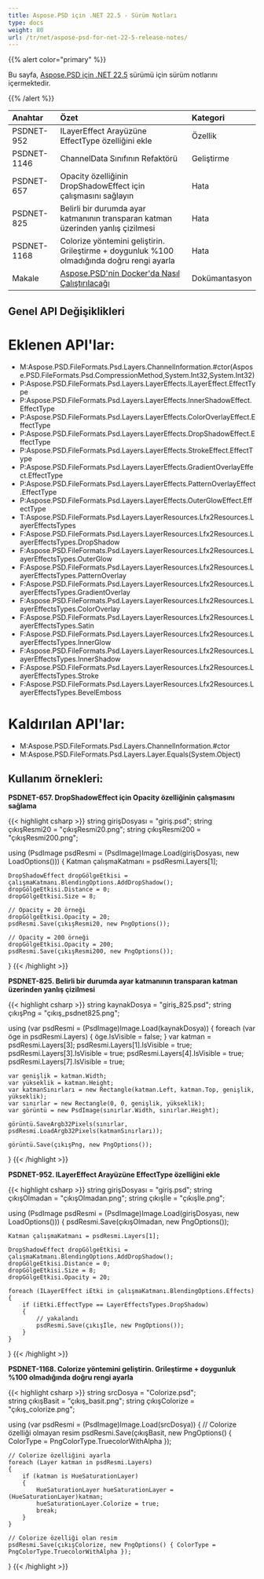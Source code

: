 ```yaml
---
title: Aspose.PSD için .NET 22.5 - Sürüm Notları
type: docs
weight: 80
url: /tr/net/aspose-psd-for-net-22-5-release-notes/
---
```


{{% alert color="primary" %}}

Bu sayfa, [Aspose.PSD için .NET 22.5](https://www.nuget.org/packages/Aspose.PSD/) sürümü için sürüm notlarını içermektedir.

{{% /alert %}}

|**Anahtar**|**Özet**|**Kategori**|
| :- | :- | :- |
|PSDNET-952|ILayerEffect Arayüzüne EffectType özelliğini ekle|Özellik|
|PSDNET-1146|ChannelData Sınıfının Refaktörü|Geliştirme|
|PSDNET-657|Opacity özelliğinin DropShadowEffect için çalışmasını sağlayın|Hata|
|PSDNET-825|Belirli bir durumda ayar katmanının transparan katman üzerinden yanlış çizilmesi|Hata|
|PSDNET-1168|Colorize yöntemini geliştirin. Grileştirme + doygunluk %100 olmadığında doğru rengi ayarla|Hata|
|Makale|[Aspose.PSD'nin Docker'da Nasıl Çalıştırılacağı](https://docs.aspose.com/psd/net/how-to-run-aspose-psd-in-docker/)|Dokümantasyon|


## **Genel API Değişiklikleri**
# **Eklenen API'lar:**
- M:Aspose.PSD.FileFormats.Psd.Layers.ChannelInformation.#ctor(Aspose.PSD.FileFormats.Psd.CompressionMethod,System.Int32,System.Int32)
- P:Aspose.PSD.FileFormats.Psd.Layers.LayerEffects.ILayerEffect.EffectType
- P:Aspose.PSD.FileFormats.Psd.Layers.LayerEffects.InnerShadowEffect.EffectType
- P:Aspose.PSD.FileFormats.Psd.Layers.LayerEffects.ColorOverlayEffect.EffectType
- P:Aspose.PSD.FileFormats.Psd.Layers.LayerEffects.DropShadowEffect.EffectType
- P:Aspose.PSD.FileFormats.Psd.Layers.LayerEffects.StrokeEffect.EffectType
- P:Aspose.PSD.FileFormats.Psd.Layers.LayerEffects.GradientOverlayEffect.EffectType
- P:Aspose.PSD.FileFormats.Psd.Layers.LayerEffects.PatternOverlayEffect.EffectType
- P:Aspose.PSD.FileFormats.Psd.Layers.LayerEffects.OuterGlowEffect.EffectType
- T:Aspose.PSD.FileFormats.Psd.Layers.LayerResources.Lfx2Resources.LayerEffectsTypes
- F:Aspose.PSD.FileFormats.Psd.Layers.LayerResources.Lfx2Resources.LayerEffectsTypes.DropShadow
- F:Aspose.PSD.FileFormats.Psd.Layers.LayerResources.Lfx2Resources.LayerEffectsTypes.OuterGlow
- F:Aspose.PSD.FileFormats.Psd.Layers.LayerResources.Lfx2Resources.LayerEffectsTypes.PatternOverlay
- F:Aspose.PSD.FileFormats.Psd.Layers.LayerResources.Lfx2Resources.LayerEffectsTypes.GradientOverlay
- F:Aspose.PSD.FileFormats.Psd.Layers.LayerResources.Lfx2Resources.LayerEffectsTypes.ColorOverlay
- F:Aspose.PSD.FileFormats.Psd.Layers.LayerResources.Lfx2Resources.LayerEffectsTypes.Satin
- F:Aspose.PSD.FileFormats.Psd.Layers.LayerResources.Lfx2Resources.LayerEffectsTypes.InnerGlow
- F:Aspose.PSD.FileFormats.Psd.Layers.LayerResources.Lfx2Resources.LayerEffectsTypes.InnerShadow
- F:Aspose.PSD.FileFormats.Psd.Layers.LayerResources.Lfx2Resources.LayerEffectsTypes.Stroke
- F:Aspose.PSD.FileFormats.Psd.Layers.LayerResources.Lfx2Resources.LayerEffectsTypes.BevelEmboss


# **Kaldırılan API'lar:**
- M:Aspose.PSD.FileFormats.Psd.Layers.ChannelInformation.#ctor
- M:Aspose.PSD.FileFormats.Psd.Layers.Layer.Equals(System.Object)


## **Kullanım örnekleri:**

**PSDNET-657. DropShadowEffect için Opacity özelliğinin çalışmasını sağlama**

{{< highlight csharp >}}
string girişDosyası = "giriş.psd";
string çıkışResmi20 = "çıkışResmi20.png";
string çıkışResmi200 = "çıkışResmi200.png";

using (PsdImage psdResmi = (PsdImage)Image.Load(girişDosyası, new LoadOptions()))
{
    Katman çalışmaKatmanı = psdResmi.Layers[1];

    DropShadowEffect dropGölgeEtkisi = çalışmaKatmanı.BlendingOptions.AddDropShadow();
    dropGölgeEtkisi.Distance = 0;
    dropGölgeEtkisi.Size = 8;

    // Opacity = 20 örneği
    dropGölgeEtkisi.Opacity = 20;
    psdResmi.Save(çıkışResmi20, new PngOptions());

    // Opacity = 200 örneği
    dropGölgeEtkisi.Opacity = 200;
    psdResmi.Save(çıkışResmi200, new PngOptions());
}
{{< /highlight >}}

**PSDNET-825. Belirli bir durumda ayar katmanının transparan katman üzerinden yanlış çizilmesi**

{{< highlight csharp >}}
string kaynakDosya = "giriş_825.psd";
string çıkışPng = "çıkış_psdnet825.png";

using (var psdResmi = (PsdImage)Image.Load(kaynakDosya))
{
    foreach (var öge in psdResmi.Layers)
    {
        öge.IsVisible = false;
    }
    var katman = psdResmi.Layers[3];
    psdResmi.Layers[1].IsVisible = true;
    psdResmi.Layers[3].IsVisible = true;
    psdResmi.Layers[4].IsVisible = true;
    psdResmi.Layers[7].IsVisible = true;

    var genişlik = katman.Width;
    var yükseklik = katman.Height;
    var katmanSınırları = new Rectangle(katman.Left, katman.Top, genişlik, yükseklik);
    var sınırlar = new Rectangle(0, 0, genişlik, yükseklik);
    var görüntü = new PsdImage(sınırlar.Width, sınırlar.Height);

    görüntü.SaveArgb32Pixels(sınırlar, psdResmi.LoadArgb32Pixels(katmanSınırları));

    görüntü.Save(çıkışPng, new PngOptions());
}
{{< /highlight >}}

**PSDNET-952. ILayerEffect Arayüzüne EffectType özelliğini ekle**

{{< highlight csharp >}}
string girişDosyası = "giriş.psd";
string çıkışOlmadan = "çıkışOlmadan.png";
string çıkışİle = "çıkışİle.png";

using (PsdImage psdResmi = (PsdImage)Image.Load(girişDosyası, new LoadOptions()))
{
    psdResmi.Save(çıkışOlmadan, new PngOptions());

    Katman çalışmaKatmanı = psdResmi.Layers[1];

    DropShadowEffect dropGölgeEtkisi = çalışmaKatmanı.BlendingOptions.AddDropShadow();
    dropGölgeEtkisi.Distance = 0;
    dropGölgeEtkisi.Size = 8;
    dropGölgeEtkisi.Opacity = 20;

    foreach (ILayerEffect iEtki in çalışmaKatmanı.BlendingOptions.Effects)
    {
        if (iEtki.EffectType == LayerEffectsTypes.DropShadow)
        {
            // yakalandı
            psdResmi.Save(çıkışİle, new PngOptions());
        }
    }
}
{{< /highlight >}}

**PSDNET-1168. Colorize yöntemini geliştirin. Grileştirme + doygunluk %100 olmadığında doğru rengi ayarla**

{{< highlight csharp >}}
string srcDosya = "Colorize.psd";            
string çıkışBasit = "çıkış_basit.png";
string çıkışColorize = "çıkış_colorize.png";

using (var psdResmi = (PsdImage)Image.Load(srcDosya))
{
    // Colorize özelliği olmayan resim
    psdResmi.Save(çıkışBasit, new PngOptions() { ColorType = PngColorType.TruecolorWithAlpha });
    
    // Colorize özelliğini ayarla
    foreach (Layer katman in psdResmi.Layers)
    {
        if (katman is HueSaturationLayer)
        {
            HueSaturationLayer hueSaturationLayer = (HueSaturationLayer)katman;
            hueSaturationLayer.Colorize = true;
            break;
        }
    }
    
    // Colorize özelliği olan resim
    psdResmi.Save(çıkışColorize, new PngOptions() { ColorType = PngColorType.TruecolorWithAlpha });
}
{{< /highlight >}}
